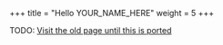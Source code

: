 +++
title = "Hello YOUR_NAME_HERE"
weight = 5
+++

TODO: [Visit the old page until this is ported](https://old.alchitry.com/hello-your_name_here)